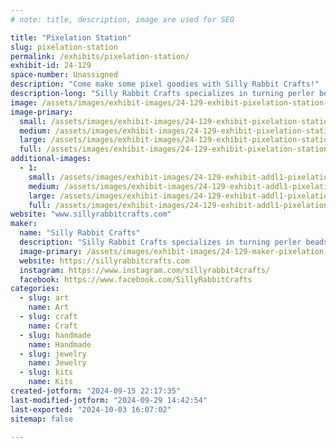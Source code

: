 ```yaml
---
# note: title, description, image are used for SEO

title: "Pixelation Station"
slug: pixelation-station
permalink: /exhibits/pixelation-station/
exhibit-id: 24-129
space-number: Unassigned
description: "Come make some pixel goodies with Silly Rabbit Crafts!"
description-long: "Silly Rabbit Crafts specializes in turning perler beads into geeky art that will make any fanboy or fangirl’s day. Silly Rabbit brings all the gear so attendees can make fun goodies to take home."
image: /assets/images/exhibit-images/24-129-exhibit-pixelation-station-26195676-1564375090313682-4796847345644041191-n-large.png
image-primary: 
  small: /assets/images/exhibit-images/24-129-exhibit-pixelation-station-26195676-1564375090313682-4796847345644041191-n-small.png
  medium: /assets/images/exhibit-images/24-129-exhibit-pixelation-station-26195676-1564375090313682-4796847345644041191-n-medium.png
  large: /assets/images/exhibit-images/24-129-exhibit-pixelation-station-26195676-1564375090313682-4796847345644041191-n-large.png
  full: /assets/images/exhibit-images/24-129-exhibit-pixelation-station-26195676-1564375090313682-4796847345644041191-n-full.png
additional-images: 
  - 1:
    small: /assets/images/exhibit-images/24-129-exhibit-addl1-pixelation-station-26731116-1571976736220184-4894636926670507937-n-small.jpg
    medium: /assets/images/exhibit-images/24-129-exhibit-addl1-pixelation-station-26731116-1571976736220184-4894636926670507937-n-medium.jpg
    large: /assets/images/exhibit-images/24-129-exhibit-addl1-pixelation-station-26731116-1571976736220184-4894636926670507937-n-large.jpg
    full: /assets/images/exhibit-images/24-129-exhibit-addl1-pixelation-station-26731116-1571976736220184-4894636926670507937-n-full.jpg
website: "www.sillyrabbitcrafts.com"
maker: 
  name: "Silly Rabbit Crafts"
  description: "Silly Rabbit Crafts specializes in turning perler beads into geeky art that will make any fanboy or fangirl’s day. Silly Rabbit brings all the gear so attendees can make fun goodies to take home."
  image-primary: /assets/images/exhibit-images/24-129-maker-pixelation-station-2f8ef497-409b-4937-8ea5-7de6cd291fdd-medium.jpeg
  website: https://sillyrabbitcrafts.com
  instagram: https://www.instagram.com/sillyrabbit4crafts/
  facebook: https://www.facebook.com/SillyRabbitCrafts
categories: 
  - slug: art
    name: Art
  - slug: craft
    name: Craft
  - slug: handmade
    name: Handmade
  - slug: jewelry
    name: Jewelry
  - slug: kits
    name: Kits
created-jotform: "2024-09-15 22:17:35"
last-modified-jotform: "2024-09-29 14:42:54"
last-exported: "2024-10-03 16:07:02"
sitemap: false

---
```

